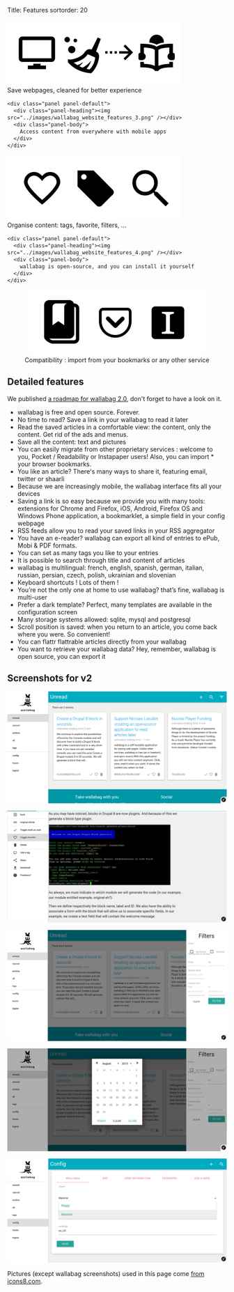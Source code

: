 Title: Features
sortorder: 20

<div class="col-lg-6">
    <div class="panel panel-default">
      <div class="panel-heading"><img src="../images/wallabag_website_features_1.png" /></div>
      <div class="panel-body">
        Save webpages, cleaned for better experience
      </div>
    </div>

    <div class="panel panel-default">
      <div class="panel-heading"><img src="../images/wallabag_website_features_3.png" /></div>
      <div class="panel-body">
        Access content from everywhere with mobile apps
      </div>
    </div>
</div>

<div class="col-lg-6">
    <div class="panel panel-default">
      <div class="panel-heading"><img src="../images/wallabag_website_features_2.png" /></div>
      <div class="panel-body">
        Organise content: tags, favorite, filters, &hellip;
      </div>
    </div>

    <div class="panel panel-default">
      <div class="panel-heading"><img src="../images/wallabag_website_features_4.png" /></div>
      <div class="panel-body">
        wallabag is open-source, and you can install it yourself
      </div>
    </div>
</div>

<div class="col-lg-12" align="center">
    <div class="panel panel-default">
      <div class="panel-heading"><img src="../images/wallabag_website_features_5.png" /></div>
      <div class="panel-body">
        Compatibility : import from your bookmarks or any other service
      </div>
    </div>
</div>

## Detailed features

We published [a roadmap for wallabag 2.0]({filename}roadmap.md), don't forget to have a look on it.

* wallabag is free and open source. Forever.
* No time to read? Save a link in your wallabag to read it later
* Read the saved articles in a comfortable view: the content, only the content. Get rid of the ads and menus.
* Save all the content: text and pictures
* You can easily migrate from other proprietary services : welcome to you, Pocket / Readability or Instapaper users! Also, you can import * your browser bookmarks.
* You like an article? There's many ways to share it, featuring email, twitter or shaarli
* Because we are increasingly mobile, the wallabag interface fits all your devices
* Saving a link is so easy because we provide you with many tools: extensions for Chrome and Firefox, iOS, Android, Firefox OS and Windows Phone application, a bookmarklet, a simple field in your config webpage
* RSS feeds allow you to read your saved links in your RSS aggregator
* You have an e-reader? wallabag can export all kind of entries to ePub, Mobi & PDF formats.
* You can set as many  tags you like to your entries
* It is possible to search through title and content of articles
* wallabag is multilingual: french, english, spanish, german, italian, russian, persian, czech, polish, ukrainian and slovenian
* Keyboard shortcuts ! Lots of them !
* You’re not the only one at home to use wallabag? that’s fine, wallabag is multi-user
* Prefer a dark template? Perfect, many templates are available in the configuration screen
* Many storage systems allowed: sqlite, mysql and postgresql
* Scroll position is saved: when you return to an article, you come back where you were. So convenient!
* You can flattr flattrable articles directly from your wallabag
* You want to retrieve your wallabag data? Hey, remember, wallabag is open source, you can export it

## Screenshots for v2

![wallabag homepage](/images/screenshots/homepage.png)

![article in wallabag](/images/screenshots/article.png)

![filters](/images/screenshots/filters.png)

![date filter](/images/screenshots/date_filter.png)

![config screen](/images/screenshots/config.png)

Pictures (except wallabag screenshots) used in this page come [from icons8.com](https://icons8.com/).
